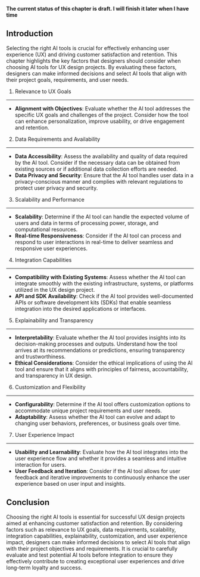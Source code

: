 **The current status of this chapter is draft. I will finish it later when I have time**

Introduction
------------

Selecting the right AI tools is crucial for effectively enhancing user experience (UX) and driving customer satisfaction and retention. This chapter highlights the key factors that designers should consider when choosing AI tools for UX design projects. By evaluating these factors, designers can make informed decisions and select AI tools that align with their project goals, requirements, and user needs.

1. Relevance to UX Goals
------------------------

* **Alignment with Objectives**: Evaluate whether the AI tool addresses the specific UX goals and challenges of the project. Consider how the tool can enhance personalization, improve usability, or drive engagement and retention.

2. Data Requirements and Availability
-------------------------------------

* **Data Accessibility**: Assess the availability and quality of data required by the AI tool. Consider if the necessary data can be obtained from existing sources or if additional data collection efforts are needed.
* **Data Privacy and Security**: Ensure that the AI tool handles user data in a privacy-conscious manner and complies with relevant regulations to protect user privacy and security.

3. Scalability and Performance
------------------------------

* **Scalability**: Determine if the AI tool can handle the expected volume of users and data in terms of processing power, storage, and computational resources.
* **Real-time Responsiveness**: Consider if the AI tool can process and respond to user interactions in real-time to deliver seamless and responsive user experiences.

4. Integration Capabilities
---------------------------

* **Compatibility with Existing Systems**: Assess whether the AI tool can integrate smoothly with the existing infrastructure, systems, or platforms utilized in the UX design project.
* **API and SDK Availability**: Check if the AI tool provides well-documented APIs or software development kits (SDKs) that enable seamless integration into the desired applications or interfaces.

5. Explainability and Transparency
----------------------------------

* **Interpretability**: Evaluate whether the AI tool provides insights into its decision-making processes and outputs. Understand how the tool arrives at its recommendations or predictions, ensuring transparency and trustworthiness.
* **Ethical Considerations**: Consider the ethical implications of using the AI tool and ensure that it aligns with principles of fairness, accountability, and transparency in UX design.

6. Customization and Flexibility
--------------------------------

* **Configurability**: Determine if the AI tool offers customization options to accommodate unique project requirements and user needs.
* **Adaptability**: Assess whether the AI tool can evolve and adapt to changing user behaviors, preferences, or business goals over time.

7. User Experience Impact
-------------------------

* **Usability and Learnability**: Evaluate how the AI tool integrates into the user experience flow and whether it provides a seamless and intuitive interaction for users.
* **User Feedback and Iteration**: Consider if the AI tool allows for user feedback and iterative improvements to continuously enhance the user experience based on user input and insights.

Conclusion
----------

Choosing the right AI tools is essential for successful UX design projects aimed at enhancing customer satisfaction and retention. By considering factors such as relevance to UX goals, data requirements, scalability, integration capabilities, explainability, customization, and user experience impact, designers can make informed decisions to select AI tools that align with their project objectives and requirements. It is crucial to carefully evaluate and test potential AI tools before integration to ensure they effectively contribute to creating exceptional user experiences and drive long-term loyalty and success.
